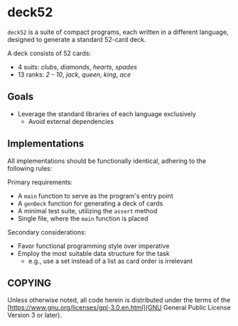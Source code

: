 # deck52

`deck52` is a suite of compact programs, each written in a different language,
designed to generate a standard 52-card deck.

A deck consists of 52 cards:

- 4 suits: *clubs*, *diamonds*, *hearts*, *spades*
- 13 ranks: *2 - 10*, *jack*, *queen*, *king*, *ace*

## Goals

- Leverage the standard libraries of each language exclusively
   - Avoid external dependencies
   
## Implementations

All implementations should be functionally identical, adhering to the following rules:

Primary requirements:
- A `main` function to serve as the program's entry point
- A `genDeck` function for generating a deck of cards
- A minimal test suite, utilizing the `assert` method
- Single file, where the `main` function is placed

Secondary considerations:
- Favor functional programming style over imperative
- Employ the most suitable data structure for the task
  - e.g., use a set instead of a list as card order is irrelevant

## COPYING

Unless otherwise noted, all code herein is distributed under the terms of the
[https://www.gnu.org/licenses/gpl-3.0.en.html](GNU General Public License Version 3 or later).
